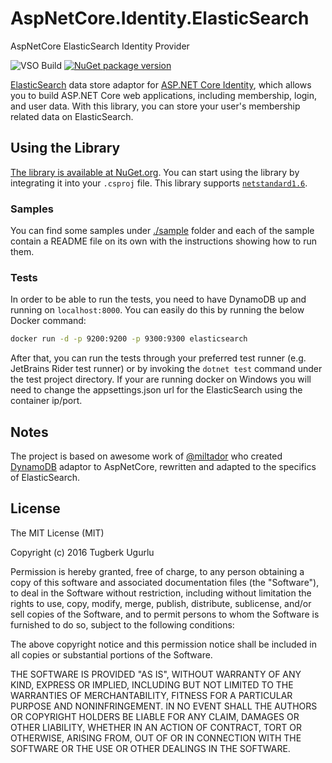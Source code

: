 ﻿# AspNetCore.Identity.ElasticSearch
AspNetCore ElasticSearch Identity Provider

![VSO Build](https://img.shields.io/vso/build/fvoncina/abd2112d-436d-4dd9-900f-3bf78a4a8791/11.svg)
[![NuGet package version](https://img.shields.io/nuget/v/AspNetCore.Identity.ElasticSearch.svg)](https://www.nuget.org/packages/AspNetCore.Identity.ElasticSearch)

[ElasticSearch](https://www.elastic.co/products/elasticsearch) data store adaptor for [ASP.NET Core Identity](https://github.com/aspnet/Identity),
which allows you to build ASP.NET Core web applications, including membership, login, and user data.
With this library, you can store your user's membership related data on ElasticSearch.

## Using the Library

[The library is available at NuGet.org](https://www.nuget.org/packages/AspNetCore.Identity.ElasticSearch).
You can start using the library by integrating it into your `.csproj` file.
This library supports [`netstandard1.6`](https://docs.microsoft.com/en-us/dotnet/articles/standard/library).

### Samples

You can find some samples under [./sample](./sample) folder and each of the sample contain a README file
on its own with the instructions showing how to run them.

### Tests

In order to be able to run the tests, you need to have DynamoDB up and running on `localhost:8000`.
You can easily do this by running the below Docker command:

```bash
docker run -d -p 9200:9200 -p 9300:9300 elasticsearch
```

After that, you can run the tests through your preferred test runner (e.g. JetBrains Rider test runner)
or by invoking the `dotnet test` command under the test project directory.
If your are running docker on Windows you will need to change the appsettings.json url for the ElasticSearch
using the container ip/port.


## Notes

The project is based on awesome work of [@miltador](https://github.com/miltador) who created [DynamoDB](https://github.com/miltador/AspNetCore.Identity.DynamoDB) 
adaptor to AspNetCore, rewritten and adapted to the specifics of ElasticSearch.

## License

The MIT License (MIT)

Copyright (c) 2016 Tugberk Ugurlu

Permission is hereby granted, free of charge, to any person obtaining a copy
of this software and associated documentation files (the "Software"), to deal
in the Software without restriction, including without limitation the rights
to use, copy, modify, merge, publish, distribute, sublicense, and/or sell
copies of the Software, and to permit persons to whom the Software is
furnished to do so, subject to the following conditions:

The above copyright notice and this permission notice shall be included in all
copies or substantial portions of the Software.

THE SOFTWARE IS PROVIDED "AS IS", WITHOUT WARRANTY OF ANY KIND, EXPRESS OR
IMPLIED, INCLUDING BUT NOT LIMITED TO THE WARRANTIES OF MERCHANTABILITY,
FITNESS FOR A PARTICULAR PURPOSE AND NONINFRINGEMENT. IN NO EVENT SHALL THE
AUTHORS OR COPYRIGHT HOLDERS BE LIABLE FOR ANY CLAIM, DAMAGES OR OTHER
LIABILITY, WHETHER IN AN ACTION OF CONTRACT, TORT OR OTHERWISE, ARISING FROM,
OUT OF OR IN CONNECTION WITH THE SOFTWARE OR THE USE OR OTHER DEALINGS IN THE
SOFTWARE.
